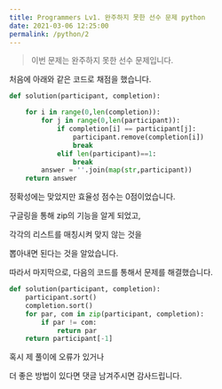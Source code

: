 ```yaml
---
title: Programmers Lv1. 완주하지 못한 선수 문제 python
date: 2021-03-06 12:25:00
permalink: /python/2
---
```


>이번 문제는 완주하지 못한 선수 문제입니다.

처음에 아래와 같은 코드로 채점을 했습니다.

~~~python
def solution(participant, completion):

    for i in range(0,len(completion)):
        for j in range(0,len(participant)):
            if completion[i] == participant[j]:
                participant.remove(completion[i])
                break
            elif len(participant)==1:
                break
        answer = ''.join(map(str,participant))
    return answer
~~~

정확성에는 맞았지만 효율성 점수는 0점이었습니다.

구글링을 통해 zip의 기능을 알게 되었고,

각각의 리스트를 매칭시켜 맞지 않는 것을

뽑아내면 된다는 것을 알았습니다.

따라서 마지막으로, 다음의 코드를 통해서 문제를 해결했습니다.

~~~python
def solution(participant, completion):
    participant.sort()
    completion.sort()
    for par, com in zip(participant, completion):
        if par != com:
            return par
    return participant[-1]
~~~

혹시 제 풀이에 오류가 있거나

더 좋은 방법이 있다면 댓글 남겨주시면 감사드립니다.
